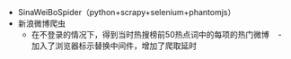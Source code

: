 - SinaWeiBoSpider（python+scrapy+selenium+phantomjs）
- 新浪微博爬虫
    - 在不登录的情况下，得到当时热搜榜前50热点词中的每项的热门微博
    - 加入了浏览器标示替换中间件，增加了爬取延时

    
